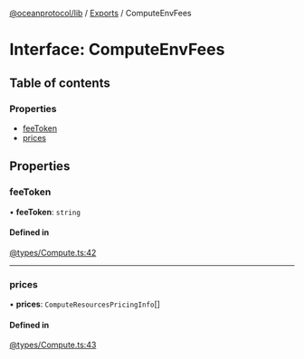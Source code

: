 [@oceanprotocol/lib](../README.md) / [Exports](../modules.md) / ComputeEnvFees

# Interface: ComputeEnvFees

## Table of contents

### Properties

- [feeToken](ComputeEnvFees.md#feeToken)
- [prices](ComputeEnvFees.md#prices)

## Properties

### feeToken

• **feeToken**: `string`

#### Defined in

[@types/Compute.ts:42](https://github.com/oceanprotocol/ocean.js/blob/c99bc5c6/src/@types/Compute.ts#L42)

___

### prices

• **prices**: `ComputeResourcesPricingInfo`[]

#### Defined in

[@types/Compute.ts:43](https://github.com/oceanprotocol/ocean.js/blob/c99bc5c6/src/@types/Compute.ts#L43)
